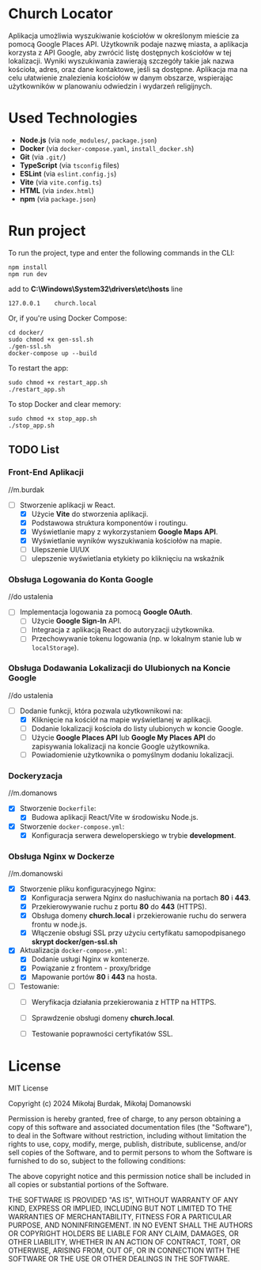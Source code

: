 # Church Locator

Aplikacja umożliwia wyszukiwanie kościołów w określonym mieście za pomocą Google Places API. Użytkownik podaje nazwę miasta, a aplikacja korzysta z API Google, aby zwrócić listę dostępnych kościołów w tej lokalizacji. Wyniki wyszukiwania zawierają szczegóły takie jak nazwa kościoła, adres, oraz dane kontaktowe, jeśli są dostępne. Aplikacja ma na celu ułatwienie znalezienia kościołów w danym obszarze, wspierając użytkowników w planowaniu odwiedzin i wydarzeń religijnych.

# Used Technologies

- **Node.js** (via `node_modules/`, `package.json`)
- **Docker** (via `docker-compose.yaml`, `install_docker.sh`)
- **Git** (via `.git/`)
- **TypeScript** (via `tsconfig` files)
- **ESLint** (via `eslint.config.js`)
- **Vite** (via `vite.config.ts`)
- **HTML** (via `index.html`)
- **npm** (via `package.json`)

# Run project
To run the project, type and enter the following commands in the CLI:
```
npm install
npm run dev
```

add to **C:\Windows\System32\drivers\etc\hosts** line 
```
127.0.0.1    church.local
```

Or, if you're using Docker Compose:
```
cd docker/
sudo chmod +x gen-ssl.sh
./gen-ssl.sh
docker-compose up --build
```
To restart the app:
```
sudo chmod +x restart_app.sh
./restart_app.sh
```
To stop Docker and clear memory:
```
sudo chmod +x stop_app.sh
./stop_app.sh
```

## TODO List

### Front-End Aplikacji
//m.burdak
- [ ] Stworzenie aplikacji w React.
  - [x] Użycie **Vite** do stworzenia aplikacji.
  - [x] Podstawowa struktura komponentów i routingu.
  - [x] Wyświetlanie mapy z wykorzystaniem **Google Maps API**.
  - [x] Wyświetlanie wyników wyszukiwania kościołów na mapie.
  - [ ] Ulepszenie UI/UX
  - [ ] ulepszenie wyświetlania etykiety po kliknięciu na wskaźnik

### Obsługa Logowania do Konta Google
//do ustalenia
- [ ] Implementacja logowania za pomocą **Google OAuth**.
  - [ ] Użycie **Google Sign-In** API.
  - [ ] Integracja z aplikacją React do autoryzacji użytkownika.
  - [ ] Przechowywanie tokenu logowania (np. w lokalnym stanie lub w `localStorage`).

### Obsługa Dodawania Lokalizacji do Ulubionych na Koncie Google
//do ustalenia
- [ ] Dodanie funkcji, która pozwala użytkownikowi na:
  - [x] Kliknięcie na kościół na mapie wyświetlanej w aplikacji.
  - [ ] Dodanie lokalizacji kościoła do listy ulubionych w koncie Google.
  - [ ] Użycie **Google Places API** lub **Google My Places API** do zapisywania lokalizacji na koncie Google użytkownika.
  - [ ] Powiadomienie użytkownika o pomyślnym dodaniu lokalizacji.

### Dockeryzacja
//m.domanows
- [x] Stworzenie `Dockerfile`: 
  - [x] Budowa aplikacji React/Vite w środowisku Node.js.
- [x] Stworzenie `docker-compose.yml`:
  - [x] Konfiguracja serwera deweloperskiego w trybie **development**.

### Obsługa Nginx w Dockerze
//m.domanowski
- [x] Stworzenie pliku konfiguracyjnego Nginx:
  - [x] Konfiguracja serwera Nginx do nasłuchiwania na portach **80** i **443**.
  - [x] Przekierowywanie ruchu z portu **80** do **443** (HTTPS).
  - [x] Obsługa domeny **church.local** i przekierowanie ruchu do serwera frontu w node.js.
  - [x] Włączenie obsługi SSL przy użyciu certyfikatu samopodpisanego **skrypt docker/gen-ssl.sh**

- [x] Aktualizacja `docker-compose.yml`:
  - [x] Dodanie usługi Nginx w kontenerze.
  - [x] Powiązanie z frontem - proxy/bridge
  - [x] Mapowanie portów **80** i **443** na hosta.

- [ ] Testowanie:
  - [ ] Weryfikacja działania przekierowania z HTTP na HTTPS.
  - [ ] Sprawdzenie obsługi domeny **church.local**.
  - [ ] Testowanie poprawności certyfikatów SSL.



# License 
MIT License

Copyright (c) 2024 Mikołaj Burdak, Mikołaj Domanowski

Permission is hereby granted, free of charge, to any person obtaining a copy of this software and associated documentation files (the "Software"), to deal in the Software without restriction, including without limitation the rights to use, copy, modify, merge, publish, distribute, sublicense, and/or sell copies of the Software, and to permit persons to whom the Software is furnished to do so, subject to the following conditions:

The above copyright notice and this permission notice shall be included in all copies or substantial portions of the Software.

THE SOFTWARE IS PROVIDED "AS IS", WITHOUT WARRANTY OF ANY KIND, EXPRESS OR IMPLIED, INCLUDING BUT NOT LIMITED TO THE WARRANTIES OF MERCHANTABILITY, FITNESS FOR A PARTICULAR PURPOSE, AND NONINFRINGEMENT. IN NO EVENT SHALL THE AUTHORS OR COPYRIGHT HOLDERS BE LIABLE FOR ANY CLAIM, DAMAGES, OR OTHER LIABILITY, WHETHER IN AN ACTION OF CONTRACT, TORT, OR OTHERWISE, ARISING FROM, OUT OF, OR IN CONNECTION WITH THE SOFTWARE OR THE USE OR OTHER DEALINGS IN THE SOFTWARE.